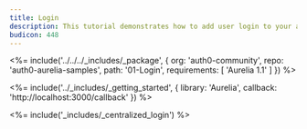 ```yaml
---
title: Login
description: This tutorial demonstrates how to add user login to your application with Auth0
budicon: 448
---
```


<%= include('../../../_includes/_package', {
  org: 'auth0-community',
  repo: 'auth0-aurelia-samples',
  path: '01-Login',
  requirements: [
    'Aurelia 1.1'
  ]
}) %>

<%= include('../_includes/_getting_started', { library: 'Aurelia', callback: 'http://localhost:3000/callback' }) %>

<%= include('_includes/_centralized_login') %>
